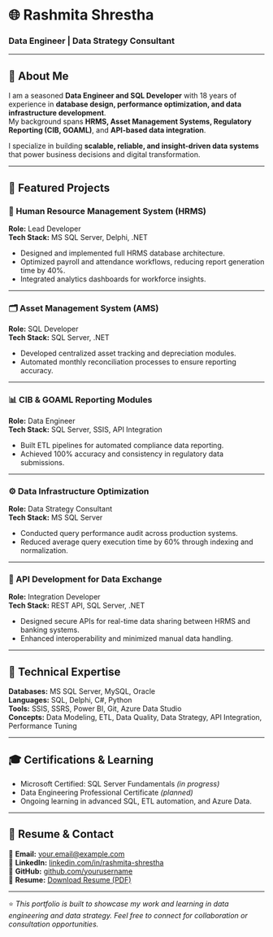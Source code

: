 # 🌐 Rashmita Shrestha  
### Data Engineer | Data Strategy Consultant

---

## 👋 About Me
I am a seasoned **Data Engineer and SQL Developer** with 18 years of experience in **database design, performance optimization, and data infrastructure development**.  
My background spans **HRMS, Asset Management Systems, Regulatory Reporting (CIB, GOAML)**, and **API-based data integration**.  

I specialize in building **scalable, reliable, and insight-driven data systems** that power business decisions and digital transformation.

---

## 🚀 Featured Projects

### 🧩 Human Resource Management System (HRMS)
**Role:** Lead Developer  
**Tech Stack:** MS SQL Server, Delphi, .NET  
- Designed and implemented full HRMS database architecture.  
- Optimized payroll and attendance workflows, reducing report generation time by 40%.  
- Integrated analytics dashboards for workforce insights.

---

### 🗂 Asset Management System (AMS)
**Role:** SQL Developer  
**Tech Stack:** SQL Server, .NET  
- Developed centralized asset tracking and depreciation modules.  
- Automated monthly reconciliation processes to ensure reporting accuracy.

---

### 📊 CIB & GOAML Reporting Modules
**Role:** Data Engineer  
**Tech Stack:** SQL Server, SSIS, API Integration  
- Built ETL pipelines for automated compliance data reporting.  
- Achieved 100% accuracy and consistency in regulatory data submissions.

---

### ⚙️ Data Infrastructure Optimization
**Role:** Data Strategy Consultant  
**Tech Stack:** MS SQL Server  
- Conducted query performance audit across production systems.  
- Reduced average query execution time by 60% through indexing and normalization.  

---

### 🔗 API Development for Data Exchange
**Role:** Integration Developer  
**Tech Stack:** REST API, SQL Server, .NET  
- Designed secure APIs for real-time data sharing between HRMS and banking systems.  
- Enhanced interoperability and minimized manual data handling.

---

## 🧠 Technical Expertise
**Databases:** MS SQL Server, MySQL, Oracle  
**Languages:** SQL, Delphi, C#, Python  
**Tools:** SSIS, SSRS, Power BI, Git, Azure Data Studio  
**Concepts:** Data Modeling, ETL, Data Quality, Data Strategy, API Integration, Performance Tuning

---

## 🎓 Certifications & Learning
- Microsoft Certified: SQL Server Fundamentals *(in progress)*  
- Data Engineering Professional Certificate *(planned)*  
- Ongoing learning in advanced SQL, ETL automation, and Azure Data.

---

## 📄 Resume & Contact
📧 **Email:** your.email@example.com  
🔗 **LinkedIn:** [linkedin.com/in/rashmita-shrestha](https://linkedin.com/in/rashmita-shrestha)  
💼 **GitHub:** [github.com/yourusername](https://github.com/yourusername)  
📄 **Resume:** [Download Resume (PDF)](link-to-your-resume.pdf)

---

⭐ *This portfolio is built to showcase my work and learning in data engineering and data strategy. Feel free to connect for collaboration or consultation opportunities.*
